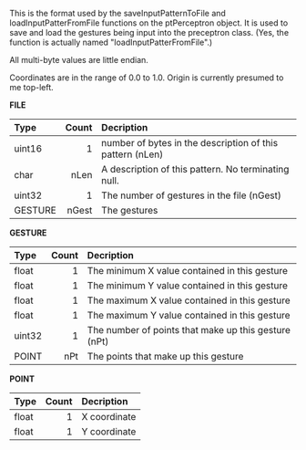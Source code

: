 This is the format used by the saveInputPatternToFile and loadInputPatterFromFile functions
on the ptPerceptron object. It is used to save and load the gestures being input into the
preceptron class. (Yes, the function is actually named "loadInputPatterFromFile".)

All multi-byte values are little endian.

Coordinates are in the range of 0.0 to 1.0. Origin is currently presumed to me top-left.

**FILE**

| Type    | Count | Decription |
| :------ | ----: | :--------- |
| uint16  |     1 | number of bytes in the description of this pattern (nLen) |
| char    | nLen  | A description of this pattern. No terminating null. |
| uint32  |     1 | The number of gestures in the file (nGest) |
| GESTURE | nGest | The gestures |


**GESTURE**

| Type    | Count | Decription |
| :------ | ----: | :--------- |
| float   |     1 | The minimum X value contained in this gesture |
| float   |     1 | The minimum Y value contained in this gesture |
| float   |     1 | The maximum X value contained in this gesture |
| float   |     1 | The maximum Y value contained in this gesture |
| uint32  |     1 | The number of points that make up this gesture (nPt) |
| POINT   | nPt   | The points that make up this gesture |

**POINT**

| Type    | Count | Decription |
| :------ | ----: | :--------- |
| float   | 1     | X coordinate |
| float   | 1     | Y coordinate |
